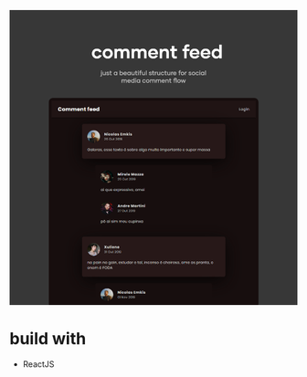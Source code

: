 ![just a beautiful structure for social media comment flow](https://github.com/emkis/comment-feed/blob/master/.github/comment%20feed%20-%20vertical.png?raw=true)


# build with
- ReactJS
